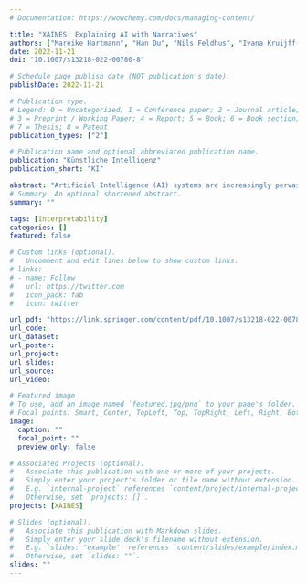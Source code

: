 ```yaml
---
# Documentation: https://wowchemy.com/docs/managing-content/

title: "XAINES: Explaining AI with Narratives"
authors: ["Mareike Hartmann", "Han Du", "Nils Feldhus", "Ivana Kruijff-Korbayová", "Daniel Sonntag"]
date: 2022-11-21
doi: "10.1007/s13218-022-00780-8"

# Schedule page publish date (NOT publication's date).
publishDate: 2022-11-21

# Publication type.
# Legend: 0 = Uncategorized; 1 = Conference paper; 2 = Journal article;
# 3 = Preprint / Working Paper; 4 = Report; 5 = Book; 6 = Book section;
# 7 = Thesis; 8 = Patent
publication_types: ["2"]

# Publication name and optional abbreviated publication name.
publication: "Künstliche Intelligenz"
publication_short: "KI"

abstract: "Artificial Intelligence (AI) systems are increasingly pervasive: Internet of Things, in-car intelligent devices, robots, and virtual assistants, and their large-scale adoption makes it necessary to explain their behaviour, for example to their users who are impacted by their decisions, or to their developers who need to ensure their functionality. This requires, on the one hand, to obtain an accurate representation of the chain of events that caused the system to behave in a certain way (e.g., to make a specific decision). On the other hand, this causal chain needs to be communicated to the users depending on their needs and expectations. In this phase of explanation delivery, allowing interaction between user and model has the potential to improve both model quality and user experience. The XAINES project investigates the explanation of AI systems through narratives targeted to the needs of a specific audience, focusing on two important aspects that are crucial for enabling successful explanation: generating and selecting appropriate explanation content, i.e. the information to be contained in the explanation, and delivering this information to the user in an appropriate way. In this article, we present the project’s roadmap towards enabling the explanation of AI with narratives."
# Summary. An optional shortened abstract.
summary: ""

tags: [Interpretability]
categories: []
featured: false

# Custom links (optional).
#   Uncomment and edit lines below to show custom links.
# links:
# - name: Follow
#   url: https://twitter.com
#   icon_pack: fab
#   icon: twitter

url_pdf: "https://link.springer.com/content/pdf/10.1007/s13218-022-00780-8.pdf"
url_code: 
url_dataset:
url_poster:
url_project:
url_slides:
url_source:
url_video:

# Featured image
# To use, add an image named `featured.jpg/png` to your page's folder. 
# Focal points: Smart, Center, TopLeft, Top, TopRight, Left, Right, BottomLeft, Bottom, BottomRight.
image:
  caption: ""
  focal_point: ""
  preview_only: false

# Associated Projects (optional).
#   Associate this publication with one or more of your projects.
#   Simply enter your project's folder or file name without extension.
#   E.g. `internal-project` references `content/project/internal-project/index.md`.
#   Otherwise, set `projects: []`.
projects: [XAINES]

# Slides (optional).
#   Associate this publication with Markdown slides.
#   Simply enter your slide deck's filename without extension.
#   E.g. `slides: "example"` references `content/slides/example/index.md`.
#   Otherwise, set `slides: ""`.
slides: ""
---
```


